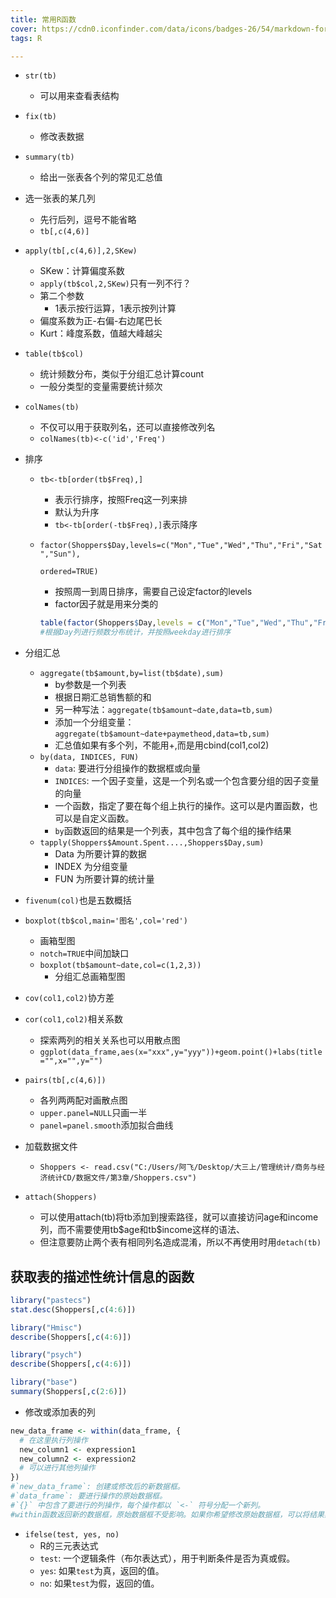 ```yaml
---
title: 常用R函数
cover: https://cdn0.iconfinder.com/data/icons/badges-26/54/markdown-format-mark-down-arrow-sign-badge-1024.png
tags: R

---
```


- `str(tb)`

  - 可以用来查看表结构

- `fix(tb)`

  - 修改表数据

- `summary(tb)`

  - 给出一张表各个列的常见汇总值

- 选一张表的某几列

  - 先行后列，逗号不能省略
  - `tb[,c(4,6)]`

- `apply(tb[,c(4,6)],2,SKew)`

  - SKew：计算偏度系数
  - `apply(tb$col,2,SKew)`只有一列不行？
  - 第二个参数
    - 1表示按行运算，1表示按列计算
  - 偏度系数为正-右偏-右边尾巴长
  - Kurt：峰度系数，值越大峰越尖

- `table(tb$col)`

  - 统计频数分布，类似于分组汇总计算count
  - 一般分类型的变量需要统计频次

- `colNames(tb)`

  - 不仅可以用于获取列名，还可以直接修改列名
  - `colNames(tb)<-c('id','Freq') `

- 排序

  - `tb<-tb[order(tb$Freq),]`

    -  表示行排序，按照Freq这一列来排
    -  默认为升序
    -  `tb<-tb[order(-tb$Freq),]`表示降序   

  - `factor(Shoppers$Day,levels=c("Mon","Tue","Wed","Thu","Fri","Sat","Sun"),`

    `ordered=TRUE)`

    - 按照周一到周日排序，需要自己设定factor的levels
    - factor因子就是用来分类的

    ```R
    table(factor(Shoppers$Day,levels = c("Mon","Tue","Wed","Thu","Fri","Sat","Sun"),ordered=TRUE))
    #根据Day列进行频数分布统计，并按照weekday进行排序
    ```

- 分组汇总

  - `aggregate(tb$amount,by=list(tb$date),sum)`
    - by参数是一个列表 
    - 根据日期汇总销售额的和
    - 另一种写法：`aggregate(tb$amount~date,data=tb,sum)`
    - 添加一个分组变量：`aggregate(tb$amount~date+paymetheod,data=tb,sum)`
    - 汇总值如果有多个列，不能用+,而是用cbind(col1,col2)
  - `by(data, INDICES, FUN)`
    - `data`: 要进行分组操作的数据框或向量
    - `INDICES`: 一个因子变量，这是一个列名或一个包含要分组的因子变量的向量
    - 一个函数，指定了要在每个组上执行的操作。这可以是内置函数，也可以是自定义函数。
    - `by`函数返回的结果是一个列表，其中包含了每个组的操作结果
  - `tapply(Shoppers$Amount.Spent....,Shoppers$Day,sum)`
    - Data 为所要计算的数据
    - INDEX 为分组变量
    - FUN 为所要计算的统计量

- `fivenum(col)`也是五数概括

- `boxplot(tb$col,main='图名',col='red')`

  - 画箱型图
  - `notch=TRUE`中间加缺口
  - `boxplot(tb$amount~date,col=c(1,2,3))`
    - 分组汇总画箱型图

- `cov(col1,col2)`协方差

- `cor(col1,col2)`相关系数

  - 探索两列的相关关系也可以用散点图
  - `ggplot(data_frame,aes(x="xxx",y="yyy"))+geom.point()+labs(title="",x="",y="")`

- `pairs(tb[,c(4,6)])`

  - 各列两两配对画散点图
  - `upper.panel=NULL`只画一半
  - `panel=panel.smooth`添加拟合曲线

- 加载数据文件

  - `Shoppers <- read.csv("C:/Users/阿飞/Desktop/大三上/管理统计/商务与经济统计CD/数据文件/第3章/Shoppers.csv")`

- `attach(Shoppers)`

  - 可以使用attach(tb)将tb添加到搜索路径，就可以直接访问age和income列，而不需要使用tb\$age和tb\$income这样的语法、
  - 但注意要防止两个表有相同列名造成混淆，所以不再使用时用`detach(tb)`

## 获取表的描述性统计信息的函数

```R
library("pastecs")
stat.desc(Shoppers[,c(4:6)])

library("Hmisc")
describe(Shoppers[,c(4:6)])

library("psych")
describe(Shoppers[,c(4:6)])

library("base")
summary(Shoppers[,c(2:6)])
```



- 修改或添加表的列

```R
new_data_frame <- within(data_frame, {
  # 在这里执行列操作
  new_column1 <- expression1
  new_column2 <- expression2
  # 可以进行其他列操作
})
#`new_data_frame`: 创建或修改后的新数据框。
#`data_frame`: 要进行操作的原始数据框。
#`{}` 中包含了要进行的列操作，每个操作都以 `<-` 符号分配一个新列。
#within函数返回新的数据框，原始数据框不受影响。如果你希望修改原始数据框，可以将结果赋值回原始数据框
```

- `ifelse(test, yes, no)`
  - R的三元表达式
  - `test`: 一个逻辑条件（布尔表达式），用于判断条件是否为真或假。
  - `yes`: 如果`test`为真，返回的值。
  - `no`: 如果`test`为假，返回的值。

